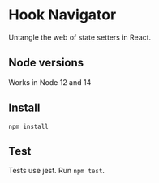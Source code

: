 # Hook Navigator

Untangle the web of state setters in React.

## Node versions

Works in Node 12 and 14

## Install

`npm install`

## Test

Tests use jest. Run `npm test`.
